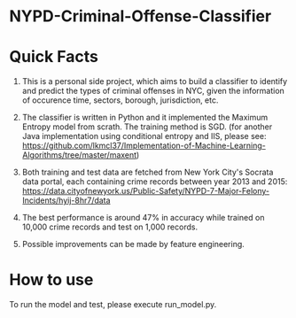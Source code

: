 # NYPD-Criminal-Offense-Classifier

# Quick Facts
 
1. This is a personal side project, which aims to build a classifier to identify and predict the types of criminal offenses in NYC, given the information of occurence time, sectors, borough, jurisdiction, etc. 

2. The classifier is written in Python and it implemented the Maximum Entropy model from scrath. The training method is SGD.
(for another Java implementation using conditional entropy and IIS, please see: https://github.com/lkmcl37/Implementation-of-Machine-Learning-Algorithms/tree/master/maxent)

3. Both training and test data are fetched from New York City's Socrata data portal, each containing crime records between year 2013 and 2015: https://data.cityofnewyork.us/Public-Safety/NYPD-7-Major-Felony-Incidents/hyij-8hr7/data

4. The best performance is around 47% in accuracy while trained on 10,000 crime records and test on 1,000 records.

5. Possible improvements can be made by feature engineering.

# How to use

To run the model and test, please execute run_model.py.

